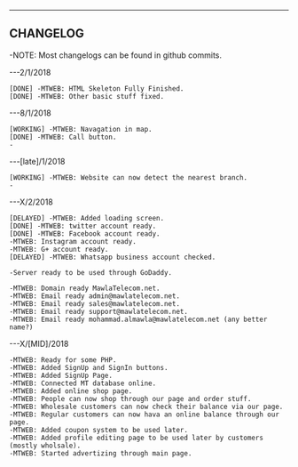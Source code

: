 -----------
CHANGELOG
-----------
-NOTE: Most changelogs can be found in github commits.

---2/1/2018

	[DONE] -MTWEB: HTML Skeleton Fully Finished.
	[DONE] -MTWEB: Other basic stuff fixed.
	
---8/1/2018

	[WORKING] -MTWEB: Navagation in map.
	[DONE] -MTWEB: Call button.
	-
	
---[late]/1/2018

	[WORKING] -MTWEB: Website can now detect the nearest branch.
	-
	
---X/2/2018

	[DELAYED] -MTWEB: Added loading screen.
	[DONE] -MTWEB: twitter account ready.
	[DONE] -MTWEB: Facebook account ready.
	-MTWEB: Instagram account ready.
	-MTWEB: G+ account ready.
	[DELAYED] -MTWEB: Whatsapp business account checked.
	
	-Server ready to be used through GoDaddy.
	
	-MTWEB: Domain ready MawlaTelecom.net.
	-MTWEB: Email ready admin@mawlatelecom.net.
	-MTWEB: Email ready sales@mawlatelecom.net.
	-MTWEB: Email ready support@mawlatelecom.net.
	-MTWEB: Email ready mohammad.almawla@mawlatelecom.net (any better name?)
	
---X/[MID]/2018

	-MTWEB: Ready for some PHP.
	-MTWEB: Added SignUp and SignIn buttons.
	-MTWEB: Added SignUp Page.
	-MTWEB: Connected MT database online.
	-MTWEB: Added online shop page.
	-MTWEB: People can now shop through our page and order stuff.
	-MTWEB: Wholesale customers can now check their balance via our page.
	-MTWEB: Regular customers can now hava an online balance through our page.
	-MTWEB: Added coupon system to be used later.
	-MTWEB: Added profile editing page to be used later by customers (mostly wholsale).
	-MTWEB: Started advertizing through main page.
	

